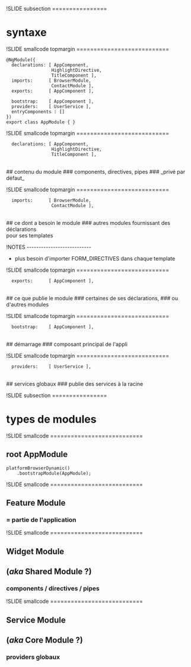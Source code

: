 !SLIDE subsection ================

# syntaxe



!SLIDE smallcode topmargin ===========================

    @NgModule({
      declarations: [ AppComponent,
                     HighlightDirective,
                     TitleComponent ],
      imports:      [ BrowserModule,
                     ContactModule ],
      exports:      [ AppComponent ],

      bootstrap:    [ AppComponent ],
      providers:    [ UserService ],
      entryComponents : []
    })
    export class AppModule { }


!SLIDE smallcode topmargin ===========================

      declarations: [ AppComponent,
                     HighlightDirective,
                     TitleComponent ],
<br>
## contenu du module
### components, directives, pipes
### _privé par défaut_

!SLIDE smallcode topmargin ===========================

      imports:      [ BrowserModule,
                     ContactModule ],
<br>
## ce dont a besoin le module
### autres modules fournissant des déclarations<br>pour ses templates

!NOTES ---------------------------
- plus besoin d'importer FORM_DIRECTIVES dans chaque template


!SLIDE smallcode topmargin ===========================

      exports:      [ AppComponent ],
<br>
## ce que publie le module
### certaines de ses déclarations,
### ou d'autres modules


!SLIDE smallcode topmargin ===========================

      bootstrap:    [ AppComponent ],
<br>
## démarrage
### composant principal de l'appli



!SLIDE smallcode topmargin ===========================

      providers:    [ UserService ],
<br>
## services globaux
### publie des services à la racine





!SLIDE subsection ================

# types de modules


!SLIDE smallcode ===========================

## root AppModule

    platformBrowserDynamic()
        .bootstrapModule(AppModule);


!SLIDE smallcode ===========================

## Feature Module
### = partie de l'application

!SLIDE smallcode ===========================

## Widget Module
## (_aka_ Shared Module ?)
### components / directives / pipes

!SLIDE smallcode ===========================

## Service Module
## (_aka_ Core Module ?)
### providers globaux




